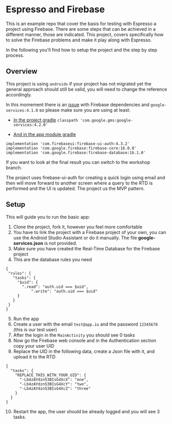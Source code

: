 # Espresso and Firebase

This is an example repo that cover the basis for testing with Espresso a project using Firebase.
There are some steps that can be achieved in a different manner, those are indicated. This project,
covers specifically how to solve the Firebase problems and make it play along with Espresso.

In the following you'll find how to setup the project and the step by step process.

## Overview
This project is using `androidx` if your project has not migrated yet the general approach should still be valid, you will need to change the reference accordingly.

In this momement there is an [issue](https://github.com/firebase/FirebaseUI-Android/issues/1445) with Firebase dependencies and `google-services:4.1.0` so please make sure you are using at least:

 - [In the project gradle](https://github.com/cutiko/espressofirebase/blob/master/build.gradle) `classpath 'com.google.gms:google-services:4.2.0'`
 
 - [And in the app module gradle](https://github.com/cutiko/espressofirebase/blob/master/app/build.gradle)
 
```
implementation 'com.firebaseui:firebase-ui-auth:4.3.2'
implementation 'com.google.firebase:firebase-core:16.0.8'
implementation 'com.google.firebase:firebase-database:16.1.0'
```

If you want to look at the final result you can switch to the workshop branch.

The project uses firebase-ui-auth for creating a quick login using email and then will move forward to another screen where a query to the RTD is performed and the UI is updated. The project us the MVP pattern.

## Setup
This will guide you to run the basic app:

 1. Clone the project, fork it, however you feel more comfortable
 2. You have to link the project with a Firebase project of your own, you can use the Android Studio Assistant or do it manually. The file **google-services.json** is not provided.
 3. Make sure you have created the Real-Time Database for the Firebase project
 4. This are the database rules you need
 
 ```
 {
  "rules": {
    "tasks": {
      "$uid": {
        ".read": "auth.uid === $uid",
    		".write": "auth.uid === $uid"
      }
    }
  }
}
```

 5. Run the app
 6. Create a user with the email `test@app.io` and the password `12345678` (this is our test user)
 7. After the login in the `MainActivity` you should see 0 tasks
 8. Now go the Firebase web console and in the Authentication section copy your user UID
 9. Replace the UID in the following data, create a Json file with it, and upload it to the RTD
 
```
{
  "tasks": {
    "REPLACE_THIS_WITH_YOUR_UID": {
      "-Lb4zAYdzn53BIsG4XcX": "one",
      "-Lb4zAYdzn53BIsG4XcY": "two",
      "-Lb4zAYdzn53BIsG4XcZ": "three"
    }
  }
}
```

 10. Restart the app, the user should be already logged and you will see 3 tasks.
